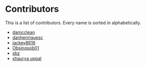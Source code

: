 # Contributors
This is a list of contributors.
Every name is sorted in alphabetically.

- [damcclean](https://github.com/damcclean)
- [danhenriquesc](https://github.com/danhenriquesc)
- [jackey8616](https://github.com/jackey8616)
- [Obsinqsob01](https://github.com/Obsinqsob01)
- [sbz](https://github.com/sbz)
- [shaurya uppal](https://github.com/shauryauppal)
